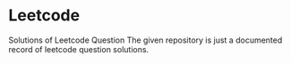 # Leetcode
Solutions of Leetcode Question
The given repository is just a documented record of leetcode question solutions. 
